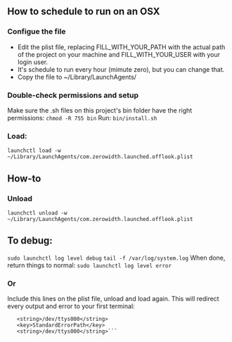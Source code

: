 ## How to schedule to run on an OSX
### Configue the file
* Edit the plist file, replacing FILL_WITH_YOUR_PATH with the actual path of the project on your machine and FILL_WITH_YOUR_USER with your login user.
* It's schedule to run every hour (mimute zero), but you can change that.
* Copy the file to ~/Library/LaunchAgents/
### Double-check permissions and setup
Make sure the .sh files on this project's bin folder have the right permissions:
```chmod -R 755 bin```
Run: 
```bin/install.sh```
### Load: 
```launchctl load -w ~/Library/LaunchAgents/com.zerowidth.launched.offlook.plist```

## How-to
### Unload
```launchctl unload -w ~/Library/LaunchAgents/com.zerowidth.launched.offlook.plist```

## To debug:
```sudo launchctl log level debug```
```tail -f /var/log/system.log```
When done, return things to normal:
```sudo launchctl log level error```

### Or
Include this lines on the plist file, unload and load again. This will redirect every output and error to your first terminal:
```<key>StandardOutPath</key>
   <string>/dev/ttys000</string>
   <key>StandardErrorPath</key>
   <string>/dev/ttys000</string>```